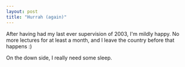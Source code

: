 ```yaml
---
layout: post
title: "Hurrah (again)"
---
```

After having had my last ever supervision of 2003, I'm mildly happy. No more
lectures for at least a month, and I leave the country before that happens :)

On the down side, I really need some sleep.

